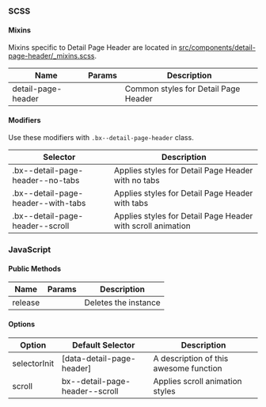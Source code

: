 ### SCSS

#### Mixins

Mixins specific to Detail Page Header are located in [src/components/detail-page-header/_mixins.scss]().

| Name                | Params | Description                         |
|---------------------|--------|-------------------------------------|
| detail-page-header  |        | Common styles for Detail Page Header|


#### Modifiers

Use these modifiers with `.bx--detail-page-header` class.

| Selector                           | Description                                                 |
|------------------------------------|-------------------------------------------------------------|
| .bx--detail-page-header--no-tabs   | Applies styles for Detail Page Header with no tabs          |
| .bx--detail-page-header--with-tabs | Applies styles for Detail Page Header with tabs             |
| .bx--detail-page-header--scroll    | Applies styles for Detail Page Header with scroll animation |


### JavaScript

#### Public Methods

| Name    | Params | Description          |
|---------|--------|----------------------|
| release |        | Deletes the instance |

#### Options

| Option       | Default Selector               | Description                            |
|--------------|--------------------------------|----------------------------------------|
| selectorInit | [data-detail-page-header]      | A description of this awesome function |
| scroll       | bx--detail-page-header--scroll | Applies scroll animation styles        |
